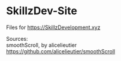 # SkillzDev-Site
Files for https://SkillzDevelopment.xyz

Sources: <br>
smoothScroll, by alicelieutier <br>
https://github.com/alicelieutier/smoothScroll